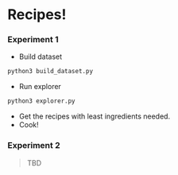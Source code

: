 # Recipes!

### Experiment 1
- Build dataset
```bash
python3 build_dataset.py
```

- Run explorer
```bash
python3 explorer.py
```

- Get the recipes with least ingredients needed.
- Cook!

### Experiment 2
> TBD
